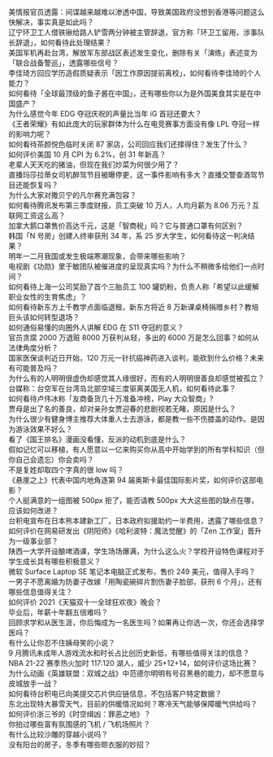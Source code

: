 美情报官员透露：间谍越来越难以渗透中国，导致美国政府没想到香港等问题这么快解决，事实真是如此吗？  
辽宁环卫工人借铁锹给路人铲雪两分钟被主管辞退，官方称「环卫工留用，涉事队长辞退」，如何看待此处理结果？  
美国军机再赴台湾，解放军东部战区表述发生变化，删除有关「演练」表述变为「联合战备警巡」，透露哪些信号？  
李佳琦方回应学历造假质疑表示「因工作原因提前离校」，如何看待李佳琦的个人能力？  
如何看待「全球最顶级的鱼子酱在中国」，还有哪些你以为是外国美食其实是在中国盛产？  
为什么感觉今年 EDG 夺冠庆祝的声量比当年 iG 首冠还要大？  
《王者荣耀》有如此庞大的玩家群体为什么在电竞赛事方面没有像 LPL 夺冠一样的影响力呢？  
如何看待茶颜悦色临时关闭 87 家店，公司回应我们还撑得住？发生了什么？  
如何评价美国 10 月 CPI 为 6.2%，创 31 年新高？  
老辈人天天吃的猪油，但现在我们炒菜为何很少用了？  
直播玛莎拉蒂女司机醉驾节目被曝停更，这一事件影响有多大？直播交警查酒驾节目还能恢复吗？  
为什么大家对撒贝宁的凡尔赛充满包容？  
如何看待腾讯发布第三季度财报，员工突破 10 万人，人均月薪为 8.06 万元？互联网工资这么高？  
加拿大鹅口罩售价高达千元，这是「智商税」吗？它与普通口罩有何区别？  
韩国「N 号房」创建人终审获刑 34 年，系 25 岁大学生，如何看待这一判决结果？  
明年一二月我国或发生极端寒潮现象，会带来哪些影响？  
电视剧《功勋》里于敏团队被催进度的呈现真实吗？为什么不稍微多给他们一点时间？  
如何看待上海一公司奖励了首个三胎员工 100 罐奶粉，负责人称「希望以此缓解职业女性的生育焦虑」？  
如何看待新东方上千教学点面临退租，新东方将近 8 万新课桌椅捐赠乡村？教培巨头该如何转型退场？  
如何通俗易懂的向圈外人讲解 EDG 在 S11 夺冠的意义？  
官员贪腐 2000 万退赃 8000 万获判从轻，多出的 6000 万是怎么回事？如何从法律角度分析？  
国家医保谈判近日开始，120 万元一针抗癌神药进入谈判，能砍到什么价格？未来有可能普及吗？  
为什么有的人明明很虚伪却感觉其人缘很好，而有的人明明很善良却感觉被孤立？  
台媒称：台空军在台湾岛北部空域三度驱离美国无人机，如何看待此事？  
如何看待卢伟冰称「友商备货几十万准备冲榜，Play 大众智商」?  
贾母是出了名的善良，却对亲孙女贾迎春的悲剧视若无睹，原因是什么？  
为什么很少有健身博主推荐大体重人士去游泳，都是教一些不伤膝盖的动作。是因为游泳效果不好么？  
看了《国王排名》漫画没看懂，反派的动机到底是什么？  
假如记忆可以移植，有人愿意以一亿来购买你从高中开始学到的所有学科知识（但你自己会遗忘）你会卖吗？  
不是复姓却取四个字真的很 low 吗？  
《悬崖之上》代表中国内地角逐第 94 届奥斯卡最佳国际影片奖，如何评价这部电影？  
个人挺满意的一组图被 500px 拒了，能否请教 500px 大大这些图的缺点在哪，应该如何改进？  
台积电宣布在日本熊本建新工厂，日本政府拟援助约一半费用，透露了哪些信息？  
如何评价在网易研发出《阴阳师》《哈利波特：魔法觉醒》的「Zen 工作室」晋升为一级事业部？  
陕西一大学开设酿啤酒课，学生场场爆满，为什么这么火？学校开设特色课程对于学生成长具有哪些积极意义？  
微软 Surface Laptop SE 笔记本电脑正式发布，售价 249 美元，值得入手吗？  
一男子不愿离婚为防妻子改嫁「用陶瓷碗碎片割伤妻子脸部，获刑 6 个月」，还有哪些信息值得关注？  
如何评价 2021《天猫双十一全球狂欢夜》晚会？  
毕业后，年薪十年翻五倍难吗？  
回顾求学和从医生涯，你后悔成为一名医生吗？如果再让你选一次，你还会选择学医吗？  
有什么让你忍不住姨母笑的小说？  
9 月腾讯未成年人游戏流水和时长占比创历史新低，有哪些值得关注的信息？  
NBA 21-22 赛季热火加时 117:120 湖人，威少 25+12+14，如何评价这场比赛？  
为什么动画《英雄联盟：双城之战》中范德尔明明有号召黑巷的能力，却不愿意与皮城放手一战？  
如何看待台积电已向美提交芯片供应链信息，不包括客户特定数据？  
东北出现特大暴雪天气，目前的供暖情况如何？寒冷天气能够保障暖气供给吗？  
如何评价浙三爷的《时空缉凶：罪恶之地》？  
你拍过哪些富有氛围感的飞机 / 飞机场照片？  
有什么比较沙雕的穿越小说吗？  
没有阳台的房子，冬季有哪些晾衣服的妙招？  
